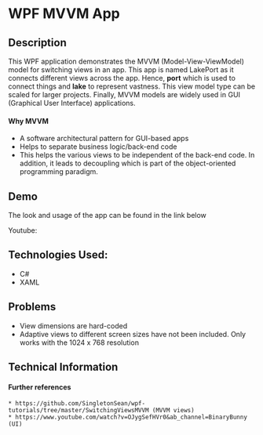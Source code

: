 # WPF MVVM App

## Description
This WPF application demonstrates the MVVM (Model-View-ViewModel) model for switching views in an app. This app is named LakePort as it connects different views across the app. Hence, **port** which is used to connect things and **lake** to represent vastness. This view model type can be scaled for larger projects. Finally, MVVM models are widely used in GUI (Graphical User Interface) applications.

#### Why MVVM
 * A software architectural pattern for GUI-based apps
 * Helps to separate business logic/back-end code
 * This helps the various views to be independent of the back-end code. In addition, it leads to decoupling which is part of the      object-oriented programming paradigm.

## Demo
The look and usage of the app can be found in the link below

Youtube:


## Technologies Used:
* C#
* XAML


## Problems
* View dimensions are hard-coded
* Adaptive views to different screen sizes have not been included. Only works with the 1024 x 768 resolution


## Technical Information
#### Further references
    * https://github.com/SingletonSean/wpf-tutorials/tree/master/SwitchingViewsMVVM (MVVM views)
    * https://www.youtube.com/watch?v=OJygSefHVr0&ab_channel=BinaryBunny (UI)
